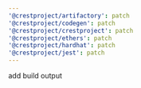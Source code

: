 ```yaml
---
'@crestproject/artifactory': patch
'@crestproject/codegen': patch
'@crestproject/crestproject': patch
'@crestproject/ethers': patch
'@crestproject/hardhat': patch
'@crestproject/jest': patch
---
```


add build output
